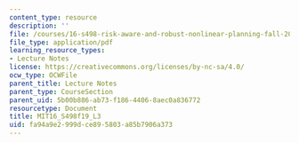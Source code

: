 ```yaml
---
content_type: resource
description: ''
file: /courses/16-s498-risk-aware-and-robust-nonlinear-planning-fall-2019/fa94a9e2999dce895803a85b7906a373_MIT16_S498f19_L3.pdf
file_type: application/pdf
learning_resource_types:
- Lecture Notes
license: https://creativecommons.org/licenses/by-nc-sa/4.0/
ocw_type: OCWFile
parent_title: Lecture Notes
parent_type: CourseSection
parent_uid: 5b00b886-ab73-f186-4406-8aec0a836772
resourcetype: Document
title: MIT16_S498f19_L3
uid: fa94a9e2-999d-ce89-5803-a85b7906a373
---
```


